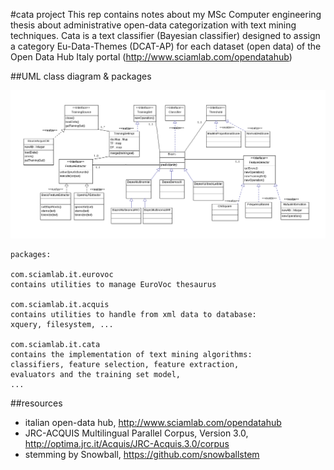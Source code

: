 #cata project
This rep contains notes about my MSc Computer engineering thesis about administrative open-data categorization with text mining techniques. Cata is a text classifier (Bayesian classifier) designed to assign a category Eu-Data-Themes (DCAT-AP) for each dataset (open data) of the Open Data Hub Italy portal (http://www.sciamlab.com/opendatahub)

##UML class diagram & packages

![Alt text](th/img/UMLclassi.png?raw=true "UML")

```
packages:

com.sciamlab.it.eurovoc
contains utilities to manage EuroVoc thesaurus

com.sciamlab.it.acquis
contains utilities to handle from xml data to database: 
xquery, filesystem, ...

com.sciamlab.it.cata
contains the implementation of text mining algorithms:
classifiers, feature selection, feature extraction, 
evaluators and the training set model,
...
```

##resources
* italian open-data hub, http://www.sciamlab.com/opendatahub
* JRC-ACQUIS Multilingual Parallel Corpus, Version 3.0, http://optima.jrc.it/Acquis/JRC-Acquis.3.0/corpus
* stemming by Snowball, https://github.com/snowballstem

